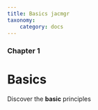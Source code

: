 ```yaml
---
title: Basics jacmgr
taxonomy:
    category: docs
---
```


### Chapter 1

# Basics

Discover the **basic** principles
